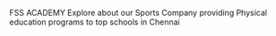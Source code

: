 FSS ACADEMY
Explore about our Sports Company providing Physical education programs to top schools in Chennai
